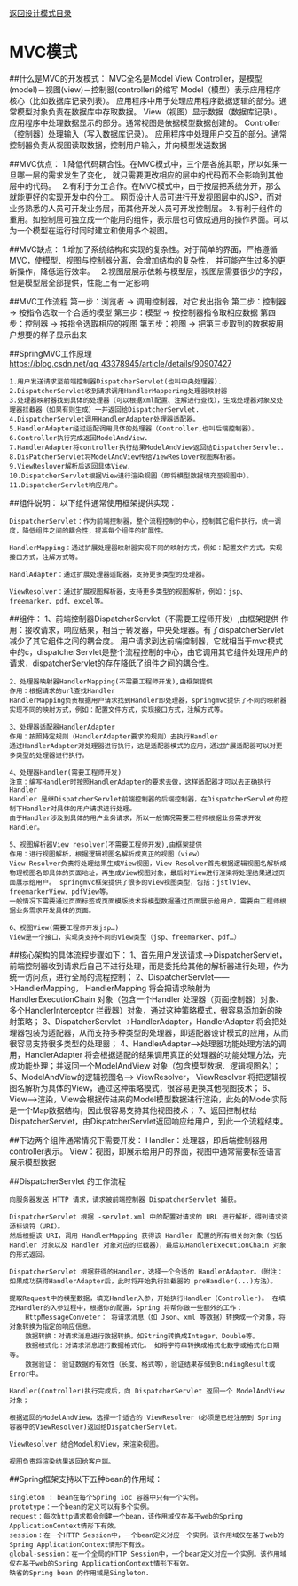 <p>
    <a href="#" onclick="showITLearnPage('softdesign')">返回设计模式目录</a>
</p>

# MVC模式

##什么是MVC的开发模式：
	MVC全名是Model View Controller，是模型(model)－视图(view)－控制器(controller)的缩写
		Model（模型）表示应用程序核心（比如数据库记录列表）。
			应用程序中用于处理应用程序数据逻辑的部分。通常模型对象负责在数据库中存取数据。
		View（视图）显示数据（数据库记录）。
			应用程序中处理数据显示的部分。通常视图是依据模型数据创建的。
		Controller（控制器）处理输入（写入数据库记录）。
			应用程序中处理用户交互的部分。通常控制器负责从视图读取数据，控制用户输入，并向模型发送数据
		
##MVC优点：
	1.降低代码耦合性。在MVC模式中，三个层各施其职，所以如果一旦哪一层的需求发生了变化，
		就只需要更改相应的层中的代码而不会影响到其他层中的代码。  
	2.有利于分工合作。在MVC模式中，由于按层把系统分开，那么就能更好的实现开发中的分工。
		网页设计人员可进行开发视图层中的JSP，而对业务熟悉的人员可开发业务层，而其他开发人员可开发控制层。
	3.有利于组件的重用。如控制层可独立成一个能用的组件，表示层也可做成通用的操作界面。可以为一个模型在运行时同时建立和使用多个视图。

##MVC缺点：
	1.增加了系统结构和实现的复杂性。对于简单的界面，严格遵循MVC，使模型、视图与控制器分离，会增加结构的复杂性，
		并可能产生过多的更新操作，降低运行效率。  
	2.视图层展示依赖与模型层，视图层需要很少的字段，但是模型层全部提供，性能上有一定影响		
			
##MVC工作流程
	第一步：浏览者 -> 调用控制器，对它发出指令
	第二步：控制器 -> 按指令选取一个合适的模型
	第三步：模型 -> 按控制器指令取相应数据
	第四步：控制器 -> 按指令选取相应的视图
	第五步：视图 -> 把第三步取到的数据按用户想要的样子显示出来	

##SpringMVC工作原理
<a href="https://blog.csdn.net/qq_43378945/article/details/90907427#" target="_blank">https://blog.csdn.net/qq_43378945/article/details/90907427 </a>
	
	1.用户发送请求至前端控制器DispatcherServlet(也叫中央处理器).
	2.DispatcherServlet收到请求调用HandlerMappering处理器映射器
	3.处理器映射器找到具体的处理器（可以根据xml配置、注解进行查找），生成处理器对象及处理器拦截器（如果有则生成）一并返回给DispatcherServlet.
	4.DispatcherServlet调用HandlerAdapter处理器适配器。
	5.HandlerAdapter经过适配调用具体的处理器（Controller,也叫后端控制器）。
	6.Controller执行完成返回ModelAndView.
	7.HandlerAdapter将controller执行结果ModelAndView返回给DispatcherServlet.
	8.DisPatcherServlet将ModelAndView传给ViewReslover视图解析器。
	9.ViewReslover解析后返回具体View.
	10.DispatcherServlet根据View进行渲染视图（即将模型数据填充至视图中）。
	11.DispatcherServlet响应用户。
	
	
##组件说明：
	以下组件通常使用框架提供实现：

	DispatcherServlet：作为前端控制器，整个流程控制的中心，控制其它组件执行，统一调度，降低组件之间的耦合性，提高每个组件的扩展性。

	HandlerMapping：通过扩展处理器映射器实现不同的映射方式，例如：配置文件方式，实现接口方式，注解方式等。

	HandlAdapter：通过扩展处理器适配器，支持更多类型的处理器。

	ViewResolver：通过扩展视图解析器，支持更多类型的视图解析，例如：jsp、freemarker、pdf、excel等。

##组件：
	1、前端控制器DispatcherServlet（不需要工程师开发）,由框架提供
	作用：接收请求，响应结果，相当于转发器，中央处理器。有了dispatcherServlet减少了其它组件之间的耦合度。
	用户请求到达前端控制器，它就相当于mvc模式中的c，dispatcherServlet是整个流程控制的中心，由它调用其它组件处理用户的请求，dispatcherServlet的存在降低了组件之间的耦合性。

	2、处理器映射器HandlerMapping(不需要工程师开发),由框架提供
	作用：根据请求的url查找Handler
	HandlerMapping负责根据用户请求找到Handler即处理器，springmvc提供了不同的映射器实现不同的映射方式，例如：配置文件方式，实现接口方式，注解方式等。

	3、处理器适配器HandlerAdapter
	作用：按照特定规则（HandlerAdapter要求的规则）去执行Handler
	通过HandlerAdapter对处理器进行执行，这是适配器模式的应用，通过扩展适配器可以对更多类型的处理器进行执行。

	4、处理器Handler(需要工程师开发)
	注意：编写Handler时按照HandlerAdapter的要求去做，这样适配器才可以去正确执行Handler
	Handler 是继DispatcherServlet前端控制器的后端控制器，在DispatcherServlet的控制下Handler对具体的用户请求进行处理。
	由于Handler涉及到具体的用户业务请求，所以一般情况需要工程师根据业务需求开发Handler。

	5、视图解析器View resolver(不需要工程师开发),由框架提供
	作用：进行视图解析，根据逻辑视图名解析成真正的视图（view）
	View Resolver负责将处理结果生成View视图，View Resolver首先根据逻辑视图名解析成物理视图名即具体的页面地址，再生成View视图对象，最后对View进行渲染将处理结果通过页面展示给用户。 springmvc框架提供了很多的View视图类型，包括：jstlView、freemarkerView、pdfView等。
	一般情况下需要通过页面标签或页面模版技术将模型数据通过页面展示给用户，需要由工程师根据业务需求开发具体的页面。

	6、视图View(需要工程师开发jsp…)
	View是一个接口，实现类支持不同的View类型（jsp、freemarker、pdf…）

##核心架构的具体流程步骤如下：
	1、首先用户发送请求——>DispatcherServlet，前端控制器收到请求后自己不进行处理，而是委托给其他的解析器进行处理，作为统一访问点，进行全局的流程控制；
	2、DispatcherServlet——>HandlerMapping， HandlerMapping 将会把请求映射为HandlerExecutionChain 对象（包含一个Handler 处理器（页面控制器）对象、多个HandlerInterceptor 拦截器）对象，通过这种策略模式，很容易添加新的映射策略；
	3、DispatcherServlet——>HandlerAdapter，HandlerAdapter 将会把处理器包装为适配器，从而支持多种类型的处理器，即适配器设计模式的应用，从而很容易支持很多类型的处理器；
	4、HandlerAdapter——>处理器功能处理方法的调用，HandlerAdapter 将会根据适配的结果调用真正的处理器的功能处理方法，完成功能处理；并返回一个ModelAndView 对象（包含模型数据、逻辑视图名）；
	5、ModelAndView的逻辑视图名——> ViewResolver， ViewResolver 将把逻辑视图名解析为具体的View，通过这种策略模式，很容易更换其他视图技术；
	6、View——>渲染，View会根据传进来的Model模型数据进行渲染，此处的Model实际是一个Map数据结构，因此很容易支持其他视图技术；
	7、返回控制权给DispatcherServlet，由DispatcherServlet返回响应给用户，到此一个流程结束。

##下边两个组件通常情况下需要开发：
    Handler：处理器，即后端控制器用controller表示。
    View：视图，即展示给用户的界面，视图中通常需要标签语言展示模型数据



##DispatcherServlet 的工作流程

    向服务器发送 HTTP 请求，请求被前端控制器 DispatcherServlet 捕获。

    DispatcherServlet 根据 -servlet.xml 中的配置对请求的 URL 进行解析，得到请求资源标识符（URI）。
    然后根据该 URI，调用 HandlerMapping 获得该 Handler 配置的所有相关的对象（包括 Handler 对象以及 Handler 对象对应的拦截器），最后以HandlerExecutionChain 对象的形式返回。

    DispatcherServlet 根据获得的Handler，选择一个合适的 HandlerAdapter。（附注：如果成功获得HandlerAdapter后，此时将开始执行拦截器的 preHandler(...)方法）。

    提取Request中的模型数据，填充Handler入参，开始执行Handler（Controller)。 在填充Handler的入参过程中，根据你的配置，Spring 将帮你做一些额外的工作：
        HttpMessageConveter： 将请求消息（如 Json、xml 等数据）转换成一个对象，将对象转换为指定的响应信息。
        数据转换：对请求消息进行数据转换。如String转换成Integer、Double等。
        数据根式化：对请求消息进行数据格式化。 如将字符串转换成格式化数字或格式化日期等。
        数据验证： 验证数据的有效性（长度、格式等），验证结果存储到BindingResult或Error中。

    Handler(Controller)执行完成后，向 DispatcherServlet 返回一个 ModelAndView 对象；

    根据返回的ModelAndView，选择一个适合的 ViewResolver（必须是已经注册到 Spring 容器中的ViewResolver)返回给DispatcherServlet。

    ViewResolver 结合Model和View，来渲染视图。

    视图负责将渲染结果返回给客户端。


##Spring框架支持以下五种bean的作用域：

    singleton : bean在每个Spring ioc 容器中只有一个实例。
    prototype：一个bean的定义可以有多个实例。
    request：每次http请求都会创建一个bean，该作用域仅在基于web的Spring ApplicationContext情形下有效。
    session：在一个HTTP Session中，一个bean定义对应一个实例。该作用域仅在基于web的Spring ApplicationContext情形下有效。
    global-session：在一个全局的HTTP Session中，一个bean定义对应一个实例。该作用域仅在基于web的Spring ApplicationContext情形下有效。
    缺省的Spring bean 的作用域是Singleton.















